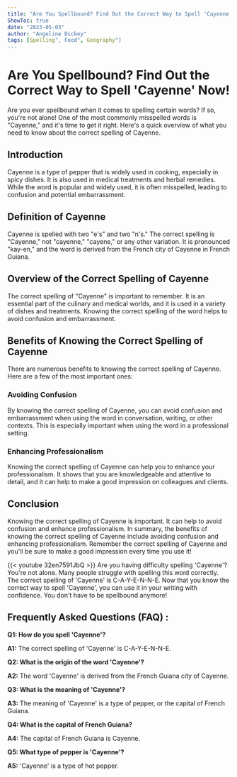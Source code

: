 ```yaml
---
title: "Are You Spellbound? Find Out the Correct Way to Spell 'Cayenne' Now!"
ShowToc: true 
date: "2023-05-03"
author: "Angeline Dickey" 
tags: [Spelling", Food", Geography"]
---
```

# Are You Spellbound? Find Out the Correct Way to Spell 'Cayenne' Now!

Are you ever spellbound when it comes to spelling certain words? If so, you're not alone! One of the most commonly misspelled words is "Cayenne," and it's time to get it right. Here's a quick overview of what you need to know about the correct spelling of Cayenne.

## Introduction

Cayenne is a type of pepper that is widely used in cooking, especially in spicy dishes. It is also used in medical treatments and herbal remedies. While the word is popular and widely used, it is often misspelled, leading to confusion and potential embarrassment.

## Definition of Cayenne

Cayenne is spelled with two "e's" and two "n's." The correct spelling is "Cayenne," not "cayenne," "cayene," or any other variation. It is pronounced "kay-en," and the word is derived from the French city of Cayenne in French Guiana.

## Overview of the Correct Spelling of Cayenne

The correct spelling of "Cayenne" is important to remember. It is an essential part of the culinary and medical worlds, and it is used in a variety of dishes and treatments. Knowing the correct spelling of the word helps to avoid confusion and embarrassment.

## Benefits of Knowing the Correct Spelling of Cayenne

There are numerous benefits to knowing the correct spelling of Cayenne. Here are a few of the most important ones:

### Avoiding Confusion

By knowing the correct spelling of Cayenne, you can avoid confusion and embarrassment when using the word in conversation, writing, or other contexts. This is especially important when using the word in a professional setting.

### Enhancing Professionalism

Knowing the correct spelling of Cayenne can help you to enhance your professionalism. It shows that you are knowledgeable and attentive to detail, and it can help to make a good impression on colleagues and clients.

## Conclusion

Knowing the correct spelling of Cayenne is important. It can help to avoid confusion and enhance professionalism. In summary, the benefits of knowing the correct spelling of Cayenne include avoiding confusion and enhancing professionalism. Remember the correct spelling of Cayenne and you'll be sure to make a good impression every time you use it!

{{< youtube 32en7591JbQ >}} 
Are you having difficulty spelling 'Cayenne'? You're not alone. Many people struggle with spelling this word correctly. The correct spelling of 'Cayenne' is C-A-Y-E-N-N-E. Now that you know the correct way to spell 'Cayenne', you can use it in your writing with confidence. You don't have to be spellbound anymore!

## Frequently Asked Questions (FAQ) :
**Q1: How do you spell 'Cayenne'?**

**A1:** The correct spelling of 'Cayenne' is C-A-Y-E-N-N-E.

**Q2: What is the origin of the word 'Cayenne'?**

**A2:** The word 'Cayenne' is derived from the French Guiana city of Cayenne.

**Q3: What is the meaning of 'Cayenne'?**

**A3:** The meaning of 'Cayenne' is a type of pepper, or the capital of French Guiana.

**Q4: What is the capital of French Guiana?**

**A4:** The capital of French Guiana is Cayenne.

**Q5: What type of pepper is 'Cayenne'?**

**A5:** 'Cayenne' is a type of hot pepper.





